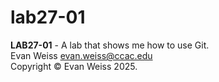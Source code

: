# lab27-01
**LAB27-01** - A lab that shows me how to use Git.</br>
Evan Weiss evan.weiss@ccac.edu </br>
Copyright &copy; Evan Weiss 2025. </br>
